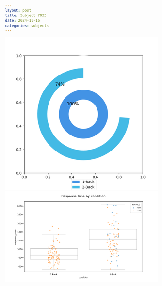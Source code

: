```yaml
---
layout: post
title: Subject 7033
date: 2024-11-16
categories: subjects
---
```


![](data/7033/run-3/7033_accuracy_by_condition.png)
![](data/7033/run-3/7033_response_time_by_condition.png)
